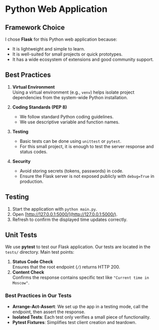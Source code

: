 # Python Web Application

## Framework Choice

I chose **Flask** for this Python web application because:
- It is lightweight and simple to learn.
- It is well-suited for small projects or quick prototypes.
- It has a wide ecosystem of extensions and good community support.

## Best Practices

1. **Virtual Environment**  
   Using a virtual environment (e.g., `venv`) helps isolate project dependencies from the system-wide Python installation.

2. **Coding Standards (PEP 8)**  
   - We follow standard Python coding guidelines.
   - We use descriptive variable and function names.

3. **Testing**  
   - Basic tests can be done using `unittest` or `pytest`.
   - For this small project, it is enough to test the server response and status codes.

4. **Security**  
   - Avoid storing secrets (tokens, passwords) in code.
   - Ensure the Flask server is not exposed publicly with `debug=True` in production.

## Testing

1. Start the application with `python main.py`.
2. Open [http://127.0.0.1:5000/](http://127.0.0.1:5000/).
3. Refresh to confirm the displayed time updates correctly.


## Unit Tests

We use **pytest** to test our Flask application. Our tests are located in the `tests/` directory. Main test points:

1. **Status Code Check**  
   Ensures that the root endpoint (`/`) returns HTTP 200.
2. **Content Check**  
   Confirms the response contains specific text like `"Current time in Moscow"`.

### Best Practices in Our Tests

- **Arrange-Act-Assert**: We set up the app in a testing mode, call the endpoint, then assert the response.
- **Isolated Tests**: Each test only verifies a small piece of functionality.
- **Pytest Fixtures**: Simplifies test client creation and teardown.
